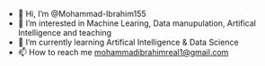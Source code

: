 - 👋 Hi, I’m @Mohammad-Ibrahim155
- 👀 I’m interested in Machine Learing, Data manupulation, Artifical Intelligence and teaching
- 🌱 I’m currently learning Artifical Intelligence & Data Science
- 📫 How to reach me mohammadibrahimreal1@gmail.com

<!---
Mohammad-Ibrahim155/Mohammad-Ibrahim155 is a ✨ special ✨ repository because its `README.md` (this file) appears on your GitHub profile.
You can click the Preview link to take a look at your changes.
--->
